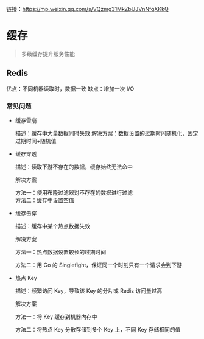 链接：https://mp.weixin.qq.com/s/VQzmg31MkZbUJVnNfqXKkQ

# 缓存
> 多级缓存提升服务性能
## Redis
优点：不同机器读取时，数据一致
缺点：增加一次 I/O
### 常见问题
- 缓存雪崩

    描述：缓存中大量数据同时失效
    解决方案：数据设置的过期时间随机化，固定过期时间+随机值
- 缓存穿透

    描述：读取下游不存在的数据，缓存始终无法命中
    
    解决方案

    方法一：使用布隆过滤器对不存在的数据进行过滤        
    方法二：缓存中设置空值

- 缓存击穿

    描述：缓存中某个热点数据失效
    
    解决方案
    
    方法一：热点数据设置较长的过期时间
    
    方法二：用 Go 的 Singlefight，保证同一个时刻只有一个请求会到下游
- 热点 Key

    描述：频繁访问 Key，导致该 Key 的分片或 Redis 访问量过高 
    
    解决方案
    
    方法一：将 Key 缓存到机器内存中
    
    方法二：将热点 Key 分散存储到多个 Key 上，不同 Key 存储相同的值